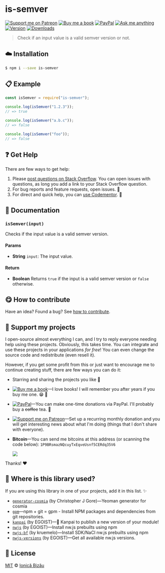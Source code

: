 <!-- Please do not edit this file. Edit the `blah` field in the `package.json` instead. If in doubt, open an issue. -->


# is-semver

 [![Support me on Patreon][badge_patreon]][patreon] [![Buy me a book][badge_amazon]][amazon] [![PayPal][badge_paypal_donate]][paypal-donations] [![Ask me anything](https://img.shields.io/badge/ask%20me-anything-1abc9c.svg)](https://github.com/IonicaBizau/ama) [![Version](https://img.shields.io/npm/v/is-semver.svg)](https://www.npmjs.com/package/is-semver) [![Downloads](https://img.shields.io/npm/dt/is-semver.svg)](https://www.npmjs.com/package/is-semver)

> Check if an input value is a valid semver version or not.

## :cloud: Installation

```sh
$ npm i --save is-semver
```


## :clipboard: Example



```js
const isSemver = require("is-semver");

console.log(isSemver("1.2.3"));
// => true

console.log(isSemver("a.b.c"));
// => false

console.log(isSemver("foo"));
// => false
```



## :question: Get Help

There are few ways to get help:

 1. Please [post questions on Stack Overflow](https://stackoverflow.com/questions/ask). You can open issues with questions, as long you add a link to your Stack Overflow question.
 2. For bug reports and feature requests, open issues. :bug:
 3. For direct and quick help, you can [use Codementor](https://www.codementor.io/johnnyb). :rocket:


## :memo: Documentation


### `isSemver(input)`
Checks if the input value is a valid semver version.

#### Params

- **String** `input`: The input value.

#### Return
- **Boolean** Returns `true` if the input is a valid semver version or `false` otherwise.



## :yum: How to contribute
Have an idea? Found a bug? See [how to contribute][contributing].


## :sparkling_heart: Support my projects

I open-source almost everything I can, and I try to reply everyone needing help using these projects. Obviously,
this takes time. You can integrate and use these projects in your applications *for free*! You can even change the source code and redistribute (even resell it).

However, if you get some profit from this or just want to encourage me to continue creating stuff, there are few ways you can do it:

 - Starring and sharing the projects you like :rocket:
 - [![Buy me a book][badge_amazon]][amazon]—I love books! I will remember you after years if you buy me one. :grin: :book:
 - [![PayPal][badge_paypal]][paypal-donations]—You can make one-time donations via PayPal. I'll probably buy a ~~coffee~~ tea. :tea:
 - [![Support me on Patreon][badge_patreon]][patreon]—Set up a recurring monthly donation and you will get interesting news about what I'm doing (things that I don't share with everyone).
 - **Bitcoin**—You can send me bitcoins at this address (or scanning the code below): `1P9BRsmazNQcuyTxEqveUsnf5CERdq35V6`

    ![](https://i.imgur.com/z6OQI95.png)

Thanks! :heart:


## :dizzy: Where is this library used?
If you are using this library in one of your projects, add it in this list. :sparkles:


 - [`generator-cosmia`](https://github.com/theoutliar/generator-cosmia#readme) (by Christopher J Gore)—Yeoman generator for cosmia
 - [`gpm`](https://github.com/IonicaBizau/gpm)—npm + git = gpm - Install NPM packages and dependencies from git repositories.
 - [`kanpai`](https://github.com/egoist/kanpai#readme) (by EGOIST)—🍻  Kanpai to publish a new version of your module!
 - [`nwjs`](https://github.com/egoist/nwjs#readme) (by EGOIST)—Install nw.js prebuilts using npm
 - [`nwjs-bf`](https://github.com/kruemelo/nwjs-bf#readme) (by kruemelo)—Install SDK/NaCl nw.js prebuilts using npm
 - [`nwjs-versions`](https://github.com/egoist/nwjs-versions#readme) (by EGOIST)—Get all available nw.js versions.

## :scroll: License

[MIT][license] © [Ionică Bizău][website]

[badge_patreon]: http://ionicabizau.github.io/badges/patreon.svg
[badge_amazon]: http://ionicabizau.github.io/badges/amazon.svg
[badge_paypal]: http://ionicabizau.github.io/badges/paypal.svg
[badge_paypal_donate]: http://ionicabizau.github.io/badges/paypal_donate.svg
[patreon]: https://www.patreon.com/ionicabizau
[amazon]: http://amzn.eu/hRo9sIZ
[paypal-donations]: https://www.paypal.com/cgi-bin/webscr?cmd=_s-xclick&hosted_button_id=RVXDDLKKLQRJW
[donate-now]: http://i.imgur.com/6cMbHOC.png

[license]: http://showalicense.com/?fullname=Ionic%C4%83%20Biz%C4%83u%20%3Cbizauionica%40gmail.com%3E%20(https%3A%2F%2Fionicabizau.net)&year=2016#license-mit
[website]: https://ionicabizau.net
[contributing]: /CONTRIBUTING.md
[docs]: /DOCUMENTATION.md
